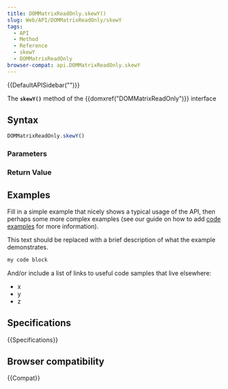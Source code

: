 ```yaml
---
title: DOMMatrixReadOnly.skewY()
slug: Web/API/DOMMatrixReadOnly/skewY
tags:
  - API
  - Method
  - Reference
  - skewY
  - DOMMatrixReadOnly
browser-compat: api.DOMMatrixReadOnly.skewY
---
```

{{DefaultAPISidebar("")}}

The **`skewY()`** method of the {{domxref("DOMMatrixReadOnly")}} interface 

## Syntax

```js
DOMMatrixReadOnly.skewY()
```

### Parameters



### Return Value



## Examples

Fill in a simple example that nicely shows a typical usage of the API, then perhaps some more complex examples (see our guide on how to add [code examples](/en-US/docs/MDN/Contribute/Structures/Code_examples) for more information).

This text should be replaced with a brief description of what the example demonstrates.

```js
my code block
```

And/or include a list of links to useful code samples that live elsewhere:

*   x
*   y
*   z

## Specifications

{{Specifications}}

## Browser compatibility

{{Compat}}

